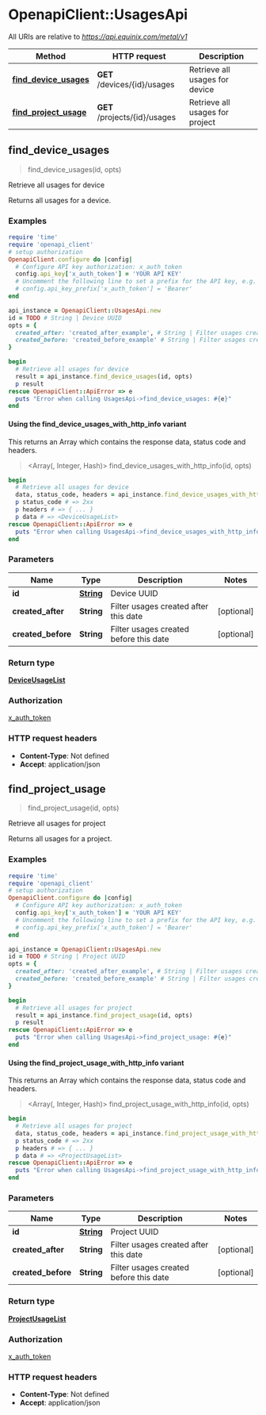 # OpenapiClient::UsagesApi

All URIs are relative to *https://api.equinix.com/metal/v1*

| Method | HTTP request | Description |
| ------ | ------------ | ----------- |
| [**find_device_usages**](UsagesApi.md#find_device_usages) | **GET** /devices/{id}/usages | Retrieve all usages for device |
| [**find_project_usage**](UsagesApi.md#find_project_usage) | **GET** /projects/{id}/usages | Retrieve all usages for project |


## find_device_usages

> <DeviceUsageList> find_device_usages(id, opts)

Retrieve all usages for device

Returns all usages for a device.

### Examples

```ruby
require 'time'
require 'openapi_client'
# setup authorization
OpenapiClient.configure do |config|
  # Configure API key authorization: x_auth_token
  config.api_key['x_auth_token'] = 'YOUR API KEY'
  # Uncomment the following line to set a prefix for the API key, e.g. 'Bearer' (defaults to nil)
  # config.api_key_prefix['x_auth_token'] = 'Bearer'
end

api_instance = OpenapiClient::UsagesApi.new
id = TODO # String | Device UUID
opts = {
  created_after: 'created_after_example', # String | Filter usages created after this date
  created_before: 'created_before_example' # String | Filter usages created before this date
}

begin
  # Retrieve all usages for device
  result = api_instance.find_device_usages(id, opts)
  p result
rescue OpenapiClient::ApiError => e
  puts "Error when calling UsagesApi->find_device_usages: #{e}"
end
```

#### Using the find_device_usages_with_http_info variant

This returns an Array which contains the response data, status code and headers.

> <Array(<DeviceUsageList>, Integer, Hash)> find_device_usages_with_http_info(id, opts)

```ruby
begin
  # Retrieve all usages for device
  data, status_code, headers = api_instance.find_device_usages_with_http_info(id, opts)
  p status_code # => 2xx
  p headers # => { ... }
  p data # => <DeviceUsageList>
rescue OpenapiClient::ApiError => e
  puts "Error when calling UsagesApi->find_device_usages_with_http_info: #{e}"
end
```

### Parameters

| Name | Type | Description | Notes |
| ---- | ---- | ----------- | ----- |
| **id** | [**String**](.md) | Device UUID |  |
| **created_after** | **String** | Filter usages created after this date | [optional] |
| **created_before** | **String** | Filter usages created before this date | [optional] |

### Return type

[**DeviceUsageList**](DeviceUsageList.md)

### Authorization

[x_auth_token](../README.md#x_auth_token)

### HTTP request headers

- **Content-Type**: Not defined
- **Accept**: application/json


## find_project_usage

> <ProjectUsageList> find_project_usage(id, opts)

Retrieve all usages for project

Returns all usages for a project.

### Examples

```ruby
require 'time'
require 'openapi_client'
# setup authorization
OpenapiClient.configure do |config|
  # Configure API key authorization: x_auth_token
  config.api_key['x_auth_token'] = 'YOUR API KEY'
  # Uncomment the following line to set a prefix for the API key, e.g. 'Bearer' (defaults to nil)
  # config.api_key_prefix['x_auth_token'] = 'Bearer'
end

api_instance = OpenapiClient::UsagesApi.new
id = TODO # String | Project UUID
opts = {
  created_after: 'created_after_example', # String | Filter usages created after this date
  created_before: 'created_before_example' # String | Filter usages created before this date
}

begin
  # Retrieve all usages for project
  result = api_instance.find_project_usage(id, opts)
  p result
rescue OpenapiClient::ApiError => e
  puts "Error when calling UsagesApi->find_project_usage: #{e}"
end
```

#### Using the find_project_usage_with_http_info variant

This returns an Array which contains the response data, status code and headers.

> <Array(<ProjectUsageList>, Integer, Hash)> find_project_usage_with_http_info(id, opts)

```ruby
begin
  # Retrieve all usages for project
  data, status_code, headers = api_instance.find_project_usage_with_http_info(id, opts)
  p status_code # => 2xx
  p headers # => { ... }
  p data # => <ProjectUsageList>
rescue OpenapiClient::ApiError => e
  puts "Error when calling UsagesApi->find_project_usage_with_http_info: #{e}"
end
```

### Parameters

| Name | Type | Description | Notes |
| ---- | ---- | ----------- | ----- |
| **id** | [**String**](.md) | Project UUID |  |
| **created_after** | **String** | Filter usages created after this date | [optional] |
| **created_before** | **String** | Filter usages created before this date | [optional] |

### Return type

[**ProjectUsageList**](ProjectUsageList.md)

### Authorization

[x_auth_token](../README.md#x_auth_token)

### HTTP request headers

- **Content-Type**: Not defined
- **Accept**: application/json

